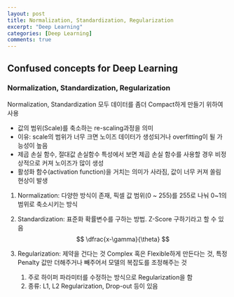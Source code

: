 ```yaml
---
layout: post
title: Normalization, Standardization, Regularization
excerpt: "Deep Learning"
categories: [Deep Learning]
comments: true
---
```


## Confused concepts for Deep Learning



### Normalization, Standardization, Regularization

Normalization, Standardization 모두 데이터를 좀더 Compact하게 만들기 위하여 사용

- 값의 범위(Scale)를 축소하는 re-scaling과정을 의미
- 이유: scale의 범위가 너무 크면 노이즈 데이터가 생성되거나 overfitting이 될 가능성이 높음
- 제곱 손실 함수, 절대값 손실함수 특성에서 보면 제곱 손실 함수를 사용할 경우 비정상적으로 커져 노이즈가 많이 생성 
- 활성화 함수(activation function)을 거치는 의미가 사라짐, 값이 너무 커져 쏠림 현상이 발생



1. Normalization: 다양한 방식이 존재, 픽셀 값 범위(0 ~ 255)를 255로 나눠 0~1의 범위로 축소시키는 방식

2. Standardization: 표준화 확률변수를 구하는 방법. Z-Score 구하기라고 할 수 있음
   $$
   \dfrac{x-\gamma}{\theta}
   $$



3. Regularization:  제약을 건다는 것 Complex 혹은 Flexible하게 만든다는 것, 특정 Penalty 값만 더해주거나 빼주어서 모델의 복잡도를 조정해주는 것
   1. 주로 하이퍼 파라미터를 수정하는 방식으로 Regularization을 함
   2. 종류: L1, L2 Regularization, Drop-out 등이 있음 